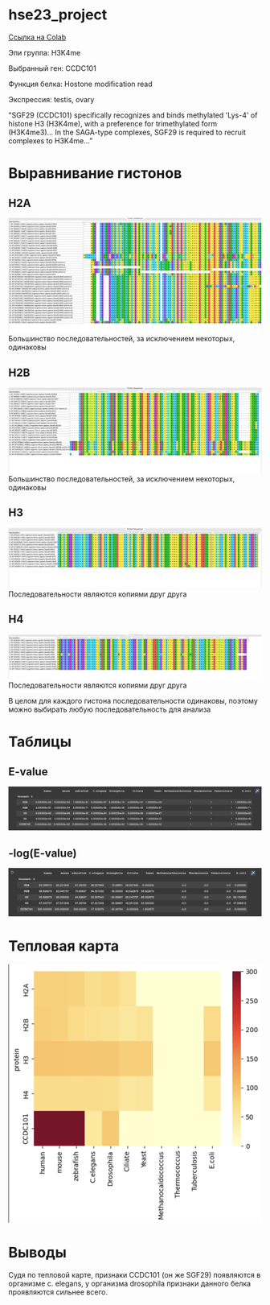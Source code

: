 # hse23_project

[Ссылка на Colab](https://colab.research.google.com/drive/142berzmzqlXVrxjvGY-LQnU2WTjGTvki?usp=sharing)

Эпи группа: H3K4me

Выбранный ген: CCDC101

Функция белка: Hostone modification read 

Экспрессия: testis, ovary

"SGF29 (CCDC101) specifically recognizes and binds methylated 'Lys-4' of histone H3 (H3K4me), with a preference for trimethylated form (H3K4me3)... In the SAGA-type complexes, SGF29 is required to recruit complexes to H3K4me…”

# Выравнивание гистонов 
## H2A
![1](https://github.com/alkmnd/hse23_project/raw/main/img/H2A.jpg)
Большинство последовательностей, за исключением некоторых, одинаковы  
## H2B
![2](https://github.com/alkmnd/hse23_project/raw/main/img/H2B.jpg)
Большинство последовательностей, за исключением некоторых, одинаковы  
## H3
![3](https://github.com/alkmnd/hse23_project/raw/main/img/H3.jpg)
Последовательности являются копиями друг друга 
## H4
![4](https://github.com/alkmnd/hse23_project/raw/main/img/H4.jpg)
Последовательности являются копиями друг друга

В целом для каждого гистона последовательности одинаковы, поэтому можно выбирать любую последовательность для анализа

# Таблицы
## E-value
![5](https://github.com/alkmnd/hse23_project/raw/main/img/e_value.png)
## -log(E-value)
![6](https://github.com/alkmnd/hse23_project/raw/main/img/log_e_value.png)
# Тепловая карта 
![7](https://github.com/alkmnd/hse23_project/raw/main/img/hitmap.png)
# Выводы
Судя по тепловой карте, признаки CCDC101 (он же SGF29) появляются в организме c. elegans, у организма drosophila признаки данного белка проявляются сильнее всего.

